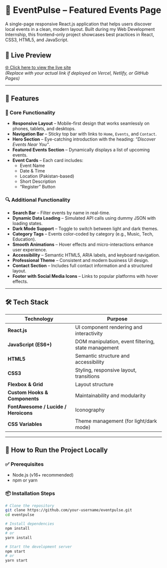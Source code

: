 # 🎉 EventPulse – Featured Events Page

A single-page responsive React.js application that helps users discover local events in a clean, modern layout. Built during my Web Development Internship, this frontend-only project showcases best practices in React, CSS3, HTML5, and JavaScript.

## 🚀 Live Preview

[🌐 Click here to view the live site](https://your-deployment-url.com)  
*(Replace with your actual link if deployed on Vercel, Netlify, or GitHub Pages)*

---

## 📌 Features

### 🔹 Core Functionality

- **Responsive Layout** – Mobile-first design that works seamlessly on phones, tablets, and desktops.
- **Navigation Bar** – Sticky top bar with links to `Home`, `Events`, and `Contact`.
- **Hero Section** – Eye-catching introduction with the heading: _“Discover Events Near You”_.
- **Featured Events Section** – Dynamically displays a list of upcoming events.
- **Event Cards** – Each card includes:
  - Event Name
  - Date & Time
  - Location (Pakistan-based)
  - Short Description
  - “Register” Button

### 🔍 Additional Functionality

- **Search Bar** – Filter events by name in real-time.
- **Dynamic Data Loading** – Simulated API calls using dummy JSON with loading states.
- **Dark Mode Support** – Toggle to switch between light and dark themes.
- **Category Tags** – Events color-coded by category (e.g., Music, Tech, Education).
- **Smooth Animations** – Hover effects and micro-interactions enhance user experience.
- **Accessibility** – Semantic HTML5, ARIA labels, and keyboard navigation.
- **Professional Theme** – Consistent and modern business UI design.
- **Contact Section** – Includes full contact information and a structured layout.
- **Footer with Social Media Icons** – Links to popular platforms with hover effects.

---

## 🛠️ Tech Stack

| Technology | Purpose |
|------------|---------|
| **React.js** | UI component rendering and interactivity |
| **JavaScript (ES6+)** | DOM manipulation, event filtering, state management |
| **HTML5** | Semantic structure and accessibility |
| **CSS3** | Styling, responsive layout, transitions |
| **Flexbox & Grid** | Layout structure |
| **Custom Hooks & Components** | Maintainability and modularity |
| **FontAwesome / Lucide / Heroicons** | Iconography |
| **CSS Variables** | Theme management (for light/dark mode) |

---

## 🧪 How to Run the Project Locally

### ✅ Prerequisites

- Node.js (v16+ recommended)
- npm or yarn

### 📦 Installation Steps

```bash
# Clone the repository
git clone https://github.com/your-username/eventpulse.git
cd eventpulse

# Install dependencies
npm install
# or
yarn install

# Start the development server
npm start
# or
yarn start
